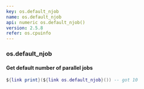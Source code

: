 ```yaml
---
key: os.default_njob
name: os.default_njob
api: numeric os.default_njob()
version: 2.5.8
refer: os.cpuinfo
---
```


### os.default_njob

#### Get default number of parallel jobs

```lua
${link print}(${link os.default_njob}()) -- got 10
```
